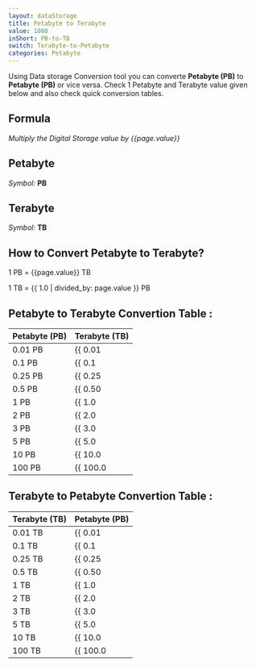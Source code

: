 ```yaml
---
layout: dataStorage
title: Petabyte to Terabyte
value: 1000
inShort: PB-to-TB
switch: Terabyte-to-Petabyte
categories: Petabyte
---
```


Using Data storage Conversion tool you can converte **Petabyte (PB)** to **Petabyte (PB)** or vice versa. Check 1 Petabyte and Terabyte value given below and also check quick conversion tables.

## Formula
*Multiply the Digital Storage value by {{page.value}}*

## Petabyte
*Symbol:* **PB**

## Terabyte
*Symbol:* **TB**

## How to Convert Petabyte to Terabyte?

1 PB = {{page.value}} TB

1 TB = {{ 1.0 | divided_by: page.value }} PB


## Petabyte to Terabyte Convertion Table :

| Petabyte (PB) | Terabyte (TB) |
| ---- | ---- |
| 0.01 PB | {{ 0.01 | times: page.value }} TB |
| 0.1 PB | {{ 0.1 | times: page.value }} TB |
| 0.25 PB | {{ 0.25 | times: page.value }} TB |
| 0.5 PB | {{ 0.50 | times: page.value }} TB |
| 1 PB | {{ 1.0 | times: page.value }} TB |
| 2 PB | {{ 2.0 | times: page.value }} TB |
| 3 PB | {{ 3.0 | times: page.value }} TB |
| 5 PB | {{ 5.0 | times: page.value }} TB |
| 10 PB | {{ 10.0 | times: page.value }} TB |
| 100 PB | {{ 100.0 | times: page.value }} TB |

## Terabyte to Petabyte Convertion Table :

| Terabyte (TB) | Petabyte (PB) |
| ---- | ---- |
| 0.01 TB | {{ 0.01 | divided_by: page.value }} PB |
| 0.1 TB | {{ 0.1 | divided_by: page.value }} PB |
| 0.25 TB | {{ 0.25 | divided_by: page.value }} PB |
| 0.5 TB | {{ 0.50 | divided_by: page.value }} PB |
| 1 TB | {{ 1.0 | divided_by: page.value }} PB |
| 2 TB | {{ 2.0 | divided_by: page.value }} PB |
| 3 TB | {{ 3.0 | divided_by: page.value }} PB |
| 5 TB | {{ 5.0 | divided_by: page.value }} PB |
| 10 TB | {{ 10.0 | divided_by: page.value }} PB |
| 100 TB | {{ 100.0 | divided_by: page.value }} PB |


<script>
document.getElementById('selectInput')[20].selected = true
document.getElementById('selectOutput')[16].selected = true
</script>
